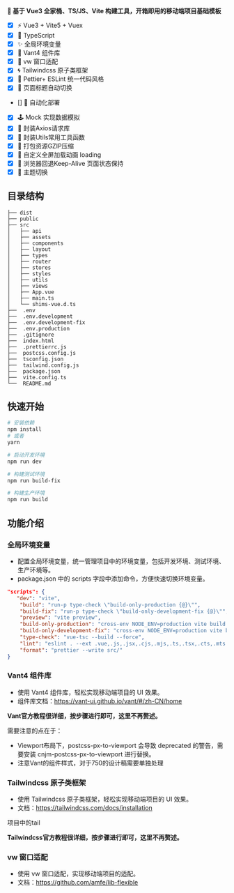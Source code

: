 <!--
 * @Author: 17714331167 changjun19920716@gmail.com
 * @Date: 2024-09-13 11:49:48
 * @LastEditors: 17714331167 changjun19920716@gmail.com
 * @LastEditTime: 2024-10-11 20:15:18
 * @FilePath: /vue3-ts-h5-template/README.md
 * @Description:
 * Copyright (c) 2024 by ${17714331167}, All Rights Reserved.
-->

<!-- https://www.renshengdaoshi.com/
{
"name": "47.103.197.242",
"host": "47.103.197.242",
"protocol": "sftp",
"port": 22,
"username": "root",
"remotePath": "/mnt/service/html/renshengdaoshi",
"uploadOnSave": false,
"useTempFile": false,
"openSsh": false
}

{
"name": "8.133.245.132",
"host": "8.133.245.132",
"protocol": "sftp",
"port": 22,
"username": "root",
"remotePath": "/mnt/service/html/renshengdaoshi",
"uploadOnSave": false,
"useTempFile": false,
"openSsh": false
} -->

**🌱 基于 Vue3 全家桶、TS/JS、Vite 构建工具，开箱即用的移动端项目基础模板**

- [x] ⚡ Vue3 + Vite5 + Vuex
- [x] 🍕 TypeScript
- [x] ✨ 全局环境变量
- [x] 🎨 Vant4 组件库
- [x] 🎊 vw 窗口适配
- [x] 🌀 Tailwindcss 原子类框架
- [x] 🌈 Pettier+ ESLint 统一代码风格
- [x] 👏 页面标题自动切换
- [] 🚀 自动化部署
- [x] 🕹 Mock 实现数据模拟
- [x] 🎁 封装Axios请求库
- [x] 🧭 封装Utils常用工具函数
- [x] 🍕 打包资源GZIP压缩
- [x] 🏀 自定义全屏加载动画 loading
- [x] 🧸 浏览器回退Keep-Alive 页面状态保持
- [x] 🌈 主题切换

## 目录结构

```
├── dist
├── public
├── src
│   ├── api
│   ├── assets
│   ├── components
│   ├── layout
│   ├── types
│   ├── router
│   ├── stores
│   ├── styles
│   ├── utils
│   ├── views
│   ├── App.vue
│   ├── main.ts
│   └── shims-vue.d.ts
├──  .env
├──  .env.development
├──  .env.development-fix
├──  .env.production
├──  .gitignore
├──  index.html
├──  .prettierrc.js
├──  postcss.config.js
├──  tsconfig.json
├──  tailwind.config.js
├──  package.json
├──  vite.config.ts
└──  README.md
```

## 快速开始

```bash
# 安装依赖
npm install
# 或者
yarn

# 启动开发环境
npm run dev

# 构建测试环境
npm run build-fix

# 构建生产环境
npm run build
```

## 功能介绍

### 全局环境变量

- 配置全局环境变量，统一管理项目中的环境变量，包括开发环境、测试环境、生产环境等。
- package.json 中的 scripts 字段中添加命令，方便快速切换环境变量。

```json
"scripts": {
   "dev": "vite",
    "build": "run-p type-check \"build-only-production {@}\"",
    "build-fix": "run-p type-check \"build-only-development-fix {@}\"",
    "preview": "vite preview",
    "build-only-production": "cross-env NODE_ENV=production vite build --mode production",
    "build-only-development-fix": "cross-env NODE_ENV=production vite build --mode development-fix",
    "type-check": "vue-tsc --build --force",
    "lint": "eslint . --ext .vue,.js,.jsx,.cjs,.mjs,.ts,.tsx,.cts,.mts --fix --ignore-path .gitignore",
    "format": "prettier --write src/"
}
```

### Vant4 组件库

- 使用 Vant4 组件库，轻松实现移动端项目的 UI 效果。
- 组件库文档：https://vant-ui.github.io/vant/#/zh-CN/home

**Vant官方教程很详细，按步骤进行即可，这里不再赘述。**

需要注意的点在于：

- Viewport布局下，postcss-px-to-viewport 会导致 deprecated 的警告，需要安装 cnjm-postcss-px-to-viewport 进行替换。
- 注意Vant的组件样式，对于750的设计稿需要单独处理

### Tailwindcss 原子类框架

- 使用 Tailwindcss 原子类框架，轻松实现移动端项目的 UI 效果。
- 文档：https://tailwindcss.com/docs/installation

项目中的tail

**Tailwindcss官方教程很详细，按步骤进行即可，这里不再赘述。**

### vw 窗口适配

- 使用 vw 窗口适配，实现移动端项目的适配。
- 文档：https://github.com/amfe/lib-flexible

